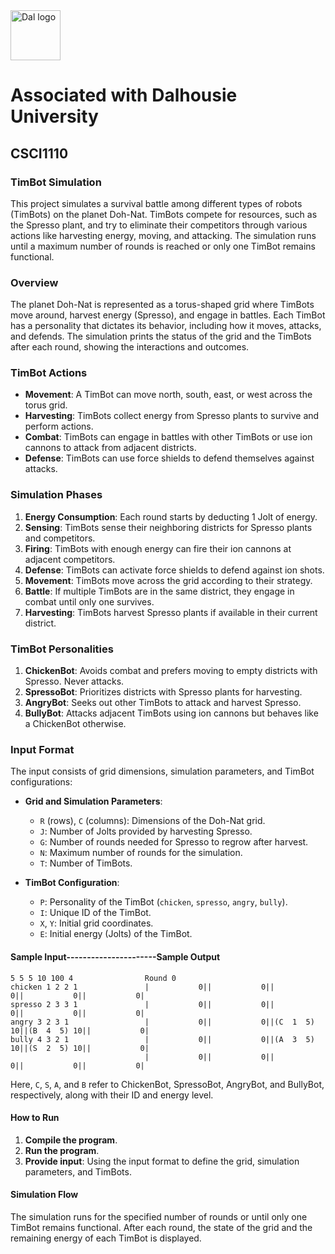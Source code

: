 <img src="https://github.com/user-attachments/assets/2ad86f70-12b4-4500-997d-9f8c1874a9b5" alt="Dal logo" width="80"/>
<h1>Associated with Dalhousie University</h1>

## CSCI1110
### TimBot Simulation
This project simulates a survival battle among different types of robots (TimBots) on the planet Doh-Nat. TimBots compete for resources, such as the Spresso plant, and try to eliminate their competitors through various actions like harvesting energy, moving, and attacking. The simulation runs until a maximum number of rounds is reached or only one TimBot remains functional.

### Overview
The planet Doh-Nat is represented as a torus-shaped grid where TimBots move around, harvest energy (Spresso), and engage in battles. Each TimBot has a personality that dictates its behavior, including how it moves, attacks, and defends. The simulation prints the status of the grid and the TimBots after each round, showing the interactions and outcomes.

### TimBot Actions
- **Movement**: A TimBot can move north, south, east, or west across the torus grid.
- **Harvesting**: TimBots collect energy from Spresso plants to survive and perform actions.
- **Combat**: TimBots can engage in battles with other TimBots or use ion cannons to attack from adjacent districts.
- **Defense**: TimBots can use force shields to defend themselves against attacks.

### Simulation Phases
1. **Energy Consumption**: Each round starts by deducting 1 Jolt of energy.
2. **Sensing**: TimBots sense their neighboring districts for Spresso plants and competitors.
3. **Firing**: TimBots with enough energy can fire their ion cannons at adjacent competitors.
4. **Defense**: TimBots can activate force shields to defend against ion shots.
5. **Movement**: TimBots move across the grid according to their strategy.
6. **Battle**: If multiple TimBots are in the same district, they engage in combat until only one survives.
7. **Harvesting**: TimBots harvest Spresso plants if available in their current district.

### TimBot Personalities
1. **ChickenBot**: Avoids combat and prefers moving to empty districts with Spresso. Never attacks.
2. **SpressoBot**: Prioritizes districts with Spresso plants for harvesting.
3. **AngryBot**: Seeks out other TimBots to attack and harvest Spresso.
4. **BullyBot**: Attacks adjacent TimBots using ion cannons but behaves like a ChickenBot otherwise.

### Input Format
The input consists of grid dimensions, simulation parameters, and TimBot configurations:

- **Grid and Simulation Parameters**:
  - `R` (rows), `C` (columns): Dimensions of the Doh-Nat grid.
  - `J`: Number of Jolts provided by harvesting Spresso.
  - `G`: Number of rounds needed for Spresso to regrow after harvest.
  - `N`: Maximum number of rounds for the simulation.
  - `T`: Number of TimBots.

- **TimBot Configuration**:
  - `P`: Personality of the TimBot (`chicken`, `spresso`, `angry`, `bully`).
  - `I`: Unique ID of the TimBot.
  - `X`, `Y`: Initial grid coordinates.
  - `E`: Initial energy (Jolts) of the TimBot.

#### Sample Input----------------------Sample Output
```                          
5 5 5 10 100 4                Round 0    
chicken 1 2 2 1               |           0||           0||           0||           0||           0|
spresso 2 3 3 1               |           0||           0||           0||           0||           0|
angry 3 2 3 1                 |           0||           0||(C  1  5) 10||(B  4  5) 10||           0|
bully 4 3 2 1                 |           0||           0||(A  3  5) 10||(S  2  5) 10||           0|
                              |           0||           0||           0||           0||           0|
```
Here, `C`, `S`, `A`, and `B` refer to ChickenBot, SpressoBot, AngryBot, and BullyBot, respectively, along with their ID and energy level.

#### How to Run
1. **Compile the program**.
2. **Run the program**.
3. **Provide input**: Using the input format to define the grid, simulation parameters, and TimBots.

#### Simulation Flow
The simulation runs for the specified number of rounds or until only one TimBot remains functional. After each round, the state of the grid and the remaining energy of each TimBot is displayed.





